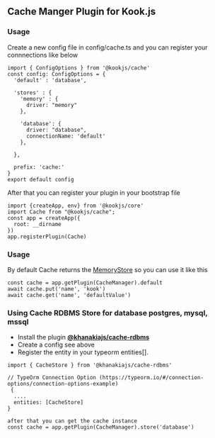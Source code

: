 ## Cache Manger Plugin for Kook.js

### Usage
Create a new config file in config/cache.ts and you can register your connnections like below
```
import { ConfigOptions } from '@kookjs/cache'
const config: ConfigOptions = {
  'default' : 'database',

  'stores' : {
    'memory' : {
      driver: "memory"
    },

    'database': {
      driver: "database",
      connectionName: 'default'
    },

  },

  prefix: 'cache:'
}
export default config
```

After that you can register your plugin in your bootstrap file
```
import {createApp, env} from '@kookjs/core'
import Cache from "@kookjs/cache";
const app = createApp({
  root: __dirname
})
app.registerPlugin(Cache)
```

### Usage
By default Cache returns the [MemoryStore](https://github.com/kookjs/kook/tree/master/modules/cache) so you can use it like this
```
const cache = app.getPlugin(CacheManager).default
await cache.put('name', 'kook')
await cache.get('name', 'defaultValue')
```

### Using Cache RDBMS Store for database postgres, mysql, mssql

* Install the plugin **[@khanakiajs/cache-rdbms](https://github.com/kookjs/kook/tree/master/modules/cache-rdbms)** 
* Create a config see above
* Register the entity in your typeorm entities[].
```
import { CacheStore } from '@khanakiajs/cache-rdbms'

// TypeOrm Connection Option (https://typeorm.io/#/connection-options/connection-options-example)
 {
  ....
  entities: [CacheStore]
}

after that you can get the cache instance
const cache = app.getPlugin(CacheManager).store('database')

```
